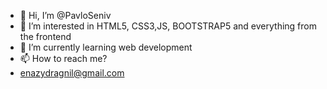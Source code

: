 - 👋 Hi, I’m @PavloSeniv
- 👀 I’m interested in HTML5, CSS3,JS, BOOTSTRAP5 and everything from the frontend
- 🌱 I’m currently learning web development
- 📫 How to reach me?
- enazydragnil@gmail.com

<!---
PavloSeniv/PavloSeniv is a ✨ special ✨ repository because its `README.md` (this file) appears on your GitHub profile.
You can click the Preview link to take a look at your changes.
--->
